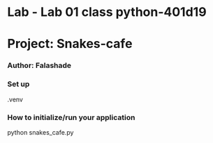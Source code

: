 # Lab - Lab 01 class python-401d19
# Project: Snakes-cafe
### Author: Falashade
### Set up
 .venv

### How to initialize/run your application
python snakes_cafe.py





